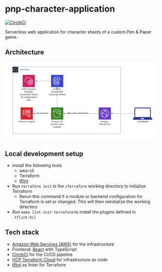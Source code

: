# pnp-character-application

[![CircleCI](https://circleci.com/gh/der-jd/pnp-character-application.svg?style=shield&circle-token=d13a30ac2283a67c44f5efd1d88fbc07372bacf9)](https://circleci.com/gh/der-jd/pnp-character-application)

Serverless web application for character sheets of a custom Pen & Paper game.

## Architecture

![Architecture](architecture_simple.png "Architecture")

## Local development setup

- Install the following tools
  - aws-cli
  - Terraform
  - [tflint](https://github.com/terraform-linters/tflint)
- Run `terraform init` in the `/terraform` working directory to initialize Terraform
  - Rerun this command if a module or backend configuration for Terraform is set or changed. This will then reinitialize the working directory
- Run `make lint-init-terraform` to install the plugins defined in `.tflint.hcl`

## Tech stack

- [Amazon Web Services (AWS)](https://aws.amazon.com/) for the infrastructure
- Frontend: [React](https://react.dev/) with TypeScript
- [CircleCI](https://circleci.com/) for the CI/CD pipeline
- [HCP Terraform Cloud](https://app.terraform.io) for infrastructure as code
- [tflint](https://github.com/terraform-linters/tflint) as linter for Terraform
